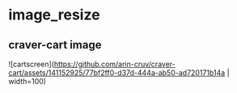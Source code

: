 # image_resize

## craver-cart image

![cartscreen](https://github.com/arin-cruv/craver-cart/assets/141152925/77bf2ff0-d37d-444a-ab50-ad720171b14a | width=100)
